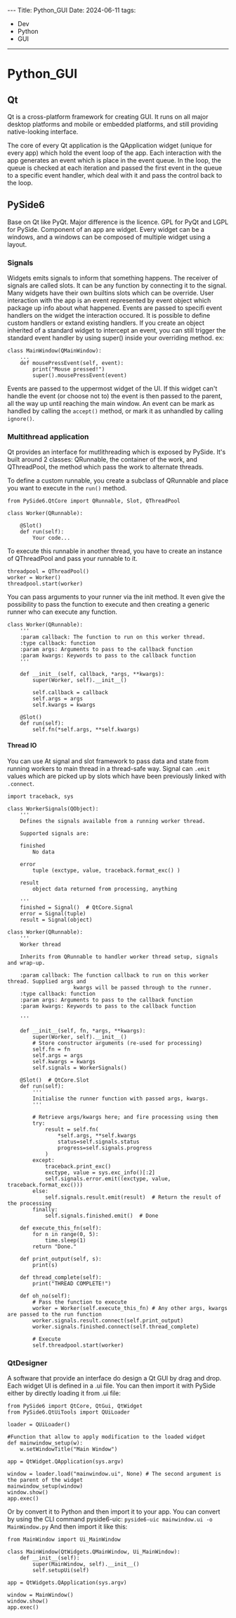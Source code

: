 --- Title: Python_GUI
Date: 2024-06-11
tags:
  - Dev
  - Python
  - GUI
---

# Python_GUI 

## Qt

Qt is a cross-platform framework for creating GUI. It runs on all major desktop platforms and mobile or embedded platforms, 
and still providing native-looking interface.

The core of every Qt application is the QApplication widget (unique for every app) which hold the event loop of the app.
Each interaction with the app generates an event which is place in the event queue. In the loop, 
the queue is checked at each iteration and passed the first event in the queue to a specific event handler, which deal with it 
and pass the control back to the loop.


## PySide6

Base on Qt like PyQt. Major difference is the licence. GPL for PyQt and LGPL for PySide.
Component of an app are widget. Every widget can be a windows, and a windows can be composed of multiple widget using a layout.

### Signals

Widgets emits signals to inform that something happens.
The receiver of signals are called slots. It can be any function by connecting it to the signal. Many widgets have their own builtins slots
which can be override.
User interaction with the app is an event represented by event object which package up info about what happened.
Events are passed to specifi event handlers on the widget the interaction occured. It is possible to define custom handlers or
extand existing handlers. 
If you create an object inherited of a standard widget to intercept an event, you can still trigger the standard event handler
by using super() inside your overriding method.
ex: 
```
class MainWindow(QMainWindow):
    ...
    def mousePressEvent(self, event):
        print("Mouse pressed!")
        super().mousePressEvent(event)
```

Events are passed to the uppermost widget of the UI. If this widget can't handle the event (or choose not to) the event is then
passed to the parent, all the way up until reaching the main window. An event can be mark as handled by calling the ```accept()``` method, or mark it as unhandled by calling ```ignore()```.


### Multithread application

Qt provides an interface for mutlithreading which is exposed by PySide. It's built around 2 classes: QRunnable, the container of
the work, and QThreadPool, the method which pass the work to alternate threads.

To define a custom runnable, you create a subclass of QRunnable and place you want to execute in the ```run()``` method.
```
from PySide6.QtCore import QRunnable, Slot, QThreadPool

class Worker(QRunnable):

    @Slot()
    def run(self):
        Your code...
```
To execute this runnable in another thread, you have to create an instance of QThreadPool and pass your runnable to it.
```
threadpool = QThreadPool()
worker = Worker()
threadpool.start(worker)
```
You can pass arguments to your runner via the init method. It even give the possibility to pass the function to execute and
then creating a generic runner who can execute any function.
```
class Worker(QRunnable):
    '''
    :param callback: The function to run on this worker thread.
    :type callback: function
    :param args: Arguments to pass to the callback function
    :param kwargs: Keywords to pass to the callback function
    '''

    def __init__(self, callback, *args, **kwargs):
        super(Worker, self).__init__()

        self.callback = callback
        self.args = args
        self.kwargs = kwargs

    @Slot()
    def run(self):
        self.fn(*self.args, **self.kwargs)
```

#### Thread IO
You can use At signal and slot framework to pass data and state from running workers to main thread in a thread-safe way.
Signal can ```.emit``` values which are picked up by slots which have been previously linked with ```.connect```.

```
import traceback, sys

class WorkerSignals(QObject):
    '''
    Defines the signals available from a running worker thread.

    Supported signals are:

    finished
        No data

    error
        tuple (exctype, value, traceback.format_exc() )

    result
        object data returned from processing, anything

    '''
    finished = Signal()  # QtCore.Signal
    error = Signal(tuple)
    result = Signal(object)

class Worker(QRunnable):
    '''
    Worker thread

    Inherits from QRunnable to handler worker thread setup, signals and wrap-up.

    :param callback: The function callback to run on this worker thread. Supplied args and
                     kwargs will be passed through to the runner.
    :type callback: function
    :param args: Arguments to pass to the callback function
    :param kwargs: Keywords to pass to the callback function

    '''

    def __init__(self, fn, *args, **kwargs):
        super(Worker, self).__init__()
        # Store constructor arguments (re-used for processing)
        self.fn = fn
        self.args = args
        self.kwargs = kwargs
        self.signals = WorkerSignals()

    @Slot()  # QtCore.Slot
    def run(self):
        '''
        Initialise the runner function with passed args, kwargs.
        '''

        # Retrieve args/kwargs here; and fire processing using them
        try:
            result = self.fn(
                *self.args, **self.kwargs
                status=self.signals.status
                progress=self.signals.progress
            )
        except:
            traceback.print_exc()
            exctype, value = sys.exc_info()[:2]
            self.signals.error.emit((exctype, value, traceback.format_exc()))
        else:
            self.signals.result.emit(result)  # Return the result of the processing
        finally:
            self.signals.finished.emit()  # Done

    def execute_this_fn(self):
        for n in range(0, 5):
            time.sleep(1)
        return "Done."

    def print_output(self, s):
        print(s)

    def thread_complete(self):
        print("THREAD COMPLETE!")

    def oh_no(self):
        # Pass the function to execute
        worker = Worker(self.execute_this_fn) # Any other args, kwargs are passed to the run function
        worker.signals.result.connect(self.print_output)
        worker.signals.finished.connect(self.thread_complete)

        # Execute
        self.threadpool.start(worker)

```


### QtDesigner

A software that provide an interface do design a Qt GUI by drag and drop. Each widget UI is defined in a .ui file.
You can then import it with PySide either by directly loading it from .ui file:
```
from PySide6 import QtCore, QtGui, QtWidget
from PySide6.QtUiTools import QUiLoader

loader = QUiLoader()

#Function that allow to apply modification to the loaded widget
def mainwindow_setup(w):
    w.setWindowTitle("Main Window")

app = QtWidget.QApplication(sys.argv)

window = loader.load("mainwindow.ui", None) # The second argument is the parent of the widget
mainwindow_setup(window)
window.show()
app.exec()
```
Or by convert it to Python and then import it to your app. You can convert by using the CLI command pyside6-uic:
```pyside6-uic mainwindow.ui -o MainWindow.py```
And then import it like this:
```
from MainWindow import Ui_MainWindow

class MainWindow(QtWidgets.QMainWindow, Ui_MainWindow):
    def __init__(self):
        super(MainWindow, self).__init__()
        self.setupUi(self)

app = QtWidgets.QApplication(sys.argv)

window = MainWindow()
window.show()
app.exec()
```
